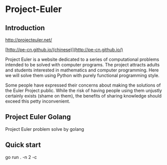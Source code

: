 Project-Euler
=============

Introduction
-------------
http://projecteuler.net/

[http://pe-cn.github.io/(chinese)](http://pe-cn.github.io/)

Project Euler is a website dedicated to a series of computational problems intended to be solved with computer programs. The project attracts adults and students interested in mathematics and computer programming. Here we will solve them using Python with purely functional programming style.

Some people have expressed their concerns about making the solutions of the Euler Project public. While the risk of having people using them unjustly certainly exists (shame on them), the benefits of sharing knowledge should exceed this petty inconvenient.

Project Euler Golang
---------------------
Project Euler problem solve by golang


Quick start
---------

go run . -n 2 -c

